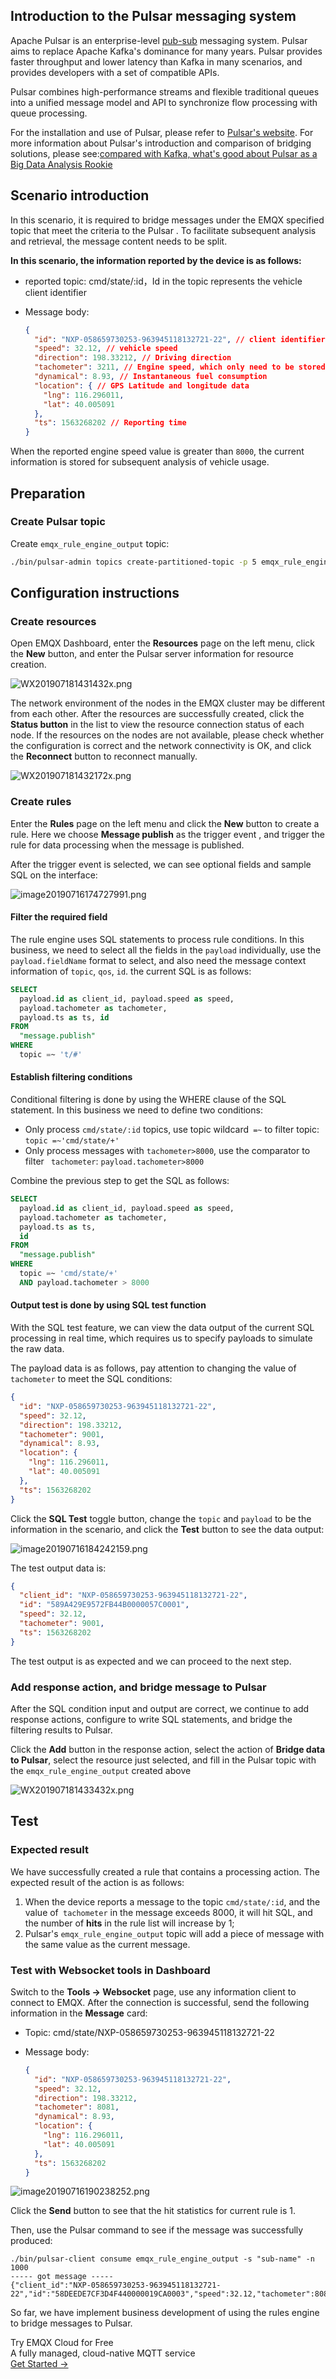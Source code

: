 ## Introduction to the Pulsar messaging system

Apache Pulsar is an enterprise-level [pub-sub](https://www.emqx.com/en/blog/mqtt-5-introduction-to-publish-subscribe-model) messaging system. Pulsar aims to replace Apache Kafka's dominance for many years. Pulsar provides faster throughput and lower latency than Kafka in many scenarios, and provides developers with a set of compatible  APIs.

Pulsar combines high-performance streams and flexible traditional queues into a unified message model and API to synchronize flow processing with queue processing.

For the installation and use of Pulsar, please refer to [Pulsar's website](https://pulsar.apache.org/). For more information about Pulsar's introduction and comparison of bridging solutions, please see:[compared with Kafka, what's good about Pulsar as a Big Data Analysis Rookie](https://www.infoq.cn/article/1UaxFKWUhUKTY1t_5gPq)

## Scenario introduction

In this scenario, it is required to bridge messages under the EMQX specified topic that meet the criteria to the Pulsar . To facilitate subsequent analysis and retrieval, the message content needs to be split.

 **In this scenario, the information reported by the device is as follows:**

- reported topic: cmd/state/:id，Id in the topic represents the vehicle client identifier

- Message body:

  ```json
  {
    "id": "NXP-058659730253-963945118132721-22", // client identifier
    "speed": 32.12, // vehicle speed
    "direction": 198.33212, // Driving direction
    "tachometer": 3211, // Engine speed, which only need to be stored when the value is greater than 8000
    "dynamical": 8.93, // Instantaneous fuel consumption
    "location": { // GPS Latitude and longitude data
      "lng": 116.296011,
      "lat": 40.005091
    },
    "ts": 1563268202 // Reporting time
  }
  ```

When the reported engine speed value is greater than `8000`, the current information is stored for subsequent analysis of vehicle usage.

## Preparation

### Create Pulsar topic

Create `emqx_rule_engine_output` topic:

```bash
./bin/pulsar-admin topics create-partitioned-topic -p 5 emqx_rule_engine_output
```

## Configuration instructions

### Create resources

Open EMQX Dashboard, enter the **Resources** page on the left menu, click the **New** button, and enter the Pulsar server information for resource creation.

![WX201907181431432x.png](https://assets.emqx.com/images/af365bd26f541a96206563aa2bdb548a.png)



The network environment of the nodes in the EMQX cluster may be different from each other. After the resources are successfully created, click the  **Status button**  in the list to view the resource connection status of each node. If the resources on the nodes are not available, please check whether the configuration is correct and the network connectivity is OK, and click the **Reconnect**  button to reconnect manually.

![WX201907181432172x.png](https://assets.emqx.com/images/3734b43f894d65884c4bcc6e132b247f.png)



### Create rules

Enter the **Rules** page on the left menu and click the **New** button to create a rule. Here we choose **Message publish** as the trigger event , and trigger the rule for data processing when the message is published.

After the trigger event is selected, we can see optional fields and sample SQL on the interface:

![image20190716174727991.png](https://assets.emqx.com/images/0782fbb63d51c05cf947fb3aa28834e9.png)



#### Filter the required field

The rule engine uses SQL statements to process rule conditions. In this business, we need to select all the fields in the `payload` individually, use the ` payload.fieldName` format to select, and also need the message context information of `topic`, `qos`, `id`. the current SQL is as follows:

```sql
SELECT
  payload.id as client_id, payload.speed as speed, 
  payload.tachometer as tachometer,
  payload.ts as ts, id
FROM
  "message.publish"
WHERE
  topic =~ 't/#'
```



#### Establish filtering conditions

Conditional filtering is done by using the WHERE clause of the SQL statement. In this business we need to define two conditions:

- Only process `cmd/state/:id` topics, use topic wildcard` =~` to filter  topic: `topic =~'cmd/state/+'`
- Only process messages with `tachometer>8000`, use the comparator to filter ` tachometer`: `payload.tachometer>8000`

Combine the previous step to get the SQL as follows:

```sql
SELECT
  payload.id as client_id, payload.speed as speed, 
  payload.tachometer as tachometer,
  payload.ts as ts,
  id
FROM
  "message.publish"
WHERE
  topic =~ 'cmd/state/+'
  AND payload.tachometer > 8000
```



#### Output test is done by using SQL test function

With the SQL test feature, we can view the data output of the current SQL processing in real time, which requires us to specify payloads to simulate the raw data.

The payload data is as follows, pay attention to changing the value of `tachometer` to meet the SQL conditions:

```json
{
  "id": "NXP-058659730253-963945118132721-22",
  "speed": 32.12,
  "direction": 198.33212,
  "tachometer": 9001,
  "dynamical": 8.93,
  "location": {
    "lng": 116.296011,
    "lat": 40.005091
  },
  "ts": 1563268202
}
```



Click the **SQL Test** toggle button, change the `topic` and `payload` to be the information in the scenario, and click the **Test** button to see the data output:

![image20190716184242159.png](https://assets.emqx.com/images/13907e261529a96d3d26e475453ce701.png)



The test output data is:

```json
{
  "client_id": "NXP-058659730253-963945118132721-22",
  "id": "589A429E9572FB44B0000057C0001",
  "speed": 32.12,
  "tachometer": 9001,
  "ts": 1563268202
}
```



The test output is as expected and we can proceed to the next step.



### Add response action, and bridge message to Pulsar

After the SQL condition input and output are correct, we continue to add response actions, configure to write SQL statements, and bridge the filtering results to Pulsar.

Click the **Add** button in the response action, select the action of **Bridge data to Pulsar**, select the resource just selected, and fill in the Pulsar topic with the `emqx_rule_engine_output`  created above

![WX201907181433432x.png](https://assets.emqx.com/images/7e092a65d7891f352e7d818860109154.png)



## Test

### Expected result

We have successfully created a rule that contains a processing action. The expected result of the action is as follows:

1. When the device reports a message to the topic `cmd/state/:id`, and the value of` tachometer` in the message exceeds 8000, it will hit SQL, and the number of **hits** in the rule list will increase by 1;
2. Pulsar's `emqx_rule_engine_output` topic will add a piece of message with the same value as the current message.

### Test with Websocket tools in Dashboard

Switch to the **Tools ->  Websocket** page, use any information client to connect to EMQX. After the connection is successful, send the following information in the **Message**  card:

- Topic: cmd/state/NXP-058659730253-963945118132721-22

- Message  body:

  ```json
  {
    "id": "NXP-058659730253-963945118132721-22",
    "speed": 32.12,
    "direction": 198.33212,
    "tachometer": 8081,
    "dynamical": 8.93,
    "location": {
      "lng": 116.296011,
      "lat": 40.005091
    },
    "ts": 1563268202
  }
  ```



![image20190716190238252.png](https://assets.emqx.com/images/c44066c3b547e6e609e9f0563de0220e.png)



Click the **Send** button to see that the hit statistics for current rule is 1.

Then, use the Pulsar command to see if the message was successfully produced:

```
./bin/pulsar-client consume emqx_rule_engine_output -s "sub-name" -n 1000
----- got message -----
{"client_id":"NXP-058659730253-963945118132721-22","id":"58DEEDE7CF3D4F440000019CA0003","speed":32.12,"tachometer":8081,"ts":1563268202}
```

So far, we have implement business development of using the rules engine to bridge messages to Pulsar.

<section class="promotion">
    <div>
        Try EMQX Cloud for Free
        <div class="is-size-14 is-text-normal has-text-weight-normal">A fully managed, cloud-native MQTT service</div>
    </div>
    <a href="https://www.emqx.com/en/signup?continue=https://cloud-intl.emqx.com/console/deployments/0?oper=new" class="button is-gradient px-5">Get Started →</a>
</section>
